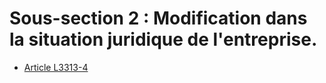# Sous-section 2 : Modification dans la situation juridique de l'entreprise.

* [Article L3313-4](./LEGIARTI000006902969.md)
